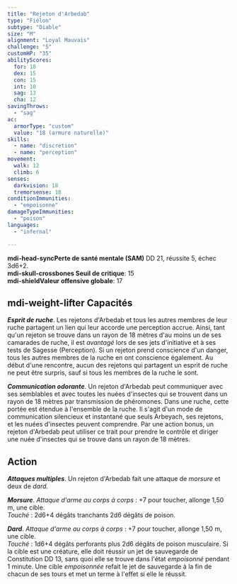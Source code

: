 ```yaml
---
title: "Rejeton d'Arbedab"
type: "Fiélon"
subtype: "Diable"
size: "M"
alignment: "Loyal Mauvais"
challenge: "5"
customHP: "35"
abilityScores:
  for: 18
  dex: 15
  con: 15
  int: 10
  sag: 13
  cha: 12
savingThrows:
  - "sag"
ac:
  armorType: "custom"
  value: "18 (armure naturelle)"
skills:
  - name: "discretion"
  - name: "perception"
movement:
  walk: 12
  climb: 6
senses:
  darkvision: 18
  tremorsense: 18
conditionImmunities:
  - "empoisonne"
damageTypeImmunities:
  - "poison"
languages:
  - "infernal"

---
```

**<v-icon>mdi-head-sync</v-icon>Perte de santé mentale (SAM)** DD 21, réussite 5, échec 3d6+2.  
**<v-icon>mdi-skull-crossbones</v-icon> Seuil de critique**: 15            
**<v-icon>mdi-shield</v-icon>Valeur offensive globale**: 17    
## <v-icon>mdi-weight-lifter</v-icon> Capacités
_**Esprit de ruche**_. Les rejetons d'Arbedab et tous les autres membres de leur ruche partagent un lien qui leur accorde une perception accrue. Ainsi, tant qu'un rejeton se trouve dans un rayon de 18 mètres d'au moins un de ses camarades de ruche, il est _avantagé_ lors de ses jets d'initiative et à ses tests de Sagesse (Perception). Si un rejeton prend conscience d'un danger, tous les autres membres de la ruche en ont conscience également. Au début d'une rencontre, aucun des rejetons qui partagent un esprit de ruche ne peut être surpris, sauf si tous les membres de la ruche le sont.

_**Communication odorante**_. Un rejeton d'Arbedab peut communiquer avec ses semblables et avec toutes les nuées d'insectes qui se trouvent dans un rayon de 18 mètres par transmission de phéromones. Dans une ruche, cette portée est étendue à l'ensemble de la ruche. Il s'agit d'un mode de communication silencieux et instantané que seuls Arbeyach, ses rejetons, et les nuées d'insectes peuvent comprendre. Par une action bonus, un rejeton d'Arbedab peut utiliser ce trait pour prendre le contrôle et diriger une nuée d'insectes qui se trouve dans un rayon de 18 mètres.

## Action
_**Attaques multiples**_. Un rejeton d'Arbedab fait une attaque de _morsure_ et deux de _dard_.

_**Morsure**_. _Attaque d'arme au corps à corps_ : +7 pour toucher, allonge 1,50 m, une cible.  
_Touché_ : 2d6+4 dégâts tranchants 2d6 dégâts de poison.

_**Dard**_. _Attaque d'arme au corps à corps_ : +7 pour toucher, allonge 1,50 m, une cible.  
_Touché_ : 1d6+4 dégâts perforants plus 2d6 dégâts de poison musculaire. Si la cible est une créature, elle doit réussir un jet de sauvegarde de Constitution DD 13, sans quoi elle se trouve dans l'état _empoisonné_ pendant 1 minute. Une cible _empoisonnée_ refait le jet de sauvegarde à la fin de chacun de ses tours et met un terme à l'effet si elle le réussit.
